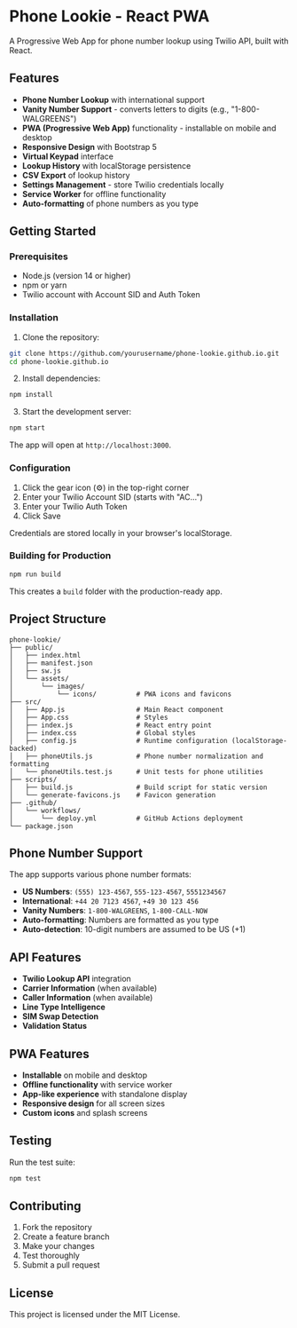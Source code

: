 # Phone Lookie - React PWA

A Progressive Web App for phone number lookup using Twilio API, built with React.

## Features

- **Phone Number Lookup** with international support
- **Vanity Number Support** - converts letters to digits (e.g., "1-800-WALGREENS")
- **PWA (Progressive Web App)** functionality - installable on mobile and desktop
- **Responsive Design** with Bootstrap 5
- **Virtual Keypad** interface
- **Lookup History** with localStorage persistence
- **CSV Export** of lookup history
- **Settings Management** - store Twilio credentials locally
- **Service Worker** for offline functionality
- **Auto-formatting** of phone numbers as you type

## Getting Started

### Prerequisites

- Node.js (version 14 or higher)
- npm or yarn
- Twilio account with Account SID and Auth Token

### Installation

1. Clone the repository:
```bash
git clone https://github.com/yourusername/phone-lookie.github.io.git
cd phone-lookie.github.io
```

2. Install dependencies:
```bash
npm install
```

3. Start the development server:
```bash
npm start
```

The app will open at `http://localhost:3000`.

### Configuration

1. Click the gear icon (⚙️) in the top-right corner
2. Enter your Twilio Account SID (starts with "AC...")
3. Enter your Twilio Auth Token
4. Click Save

Credentials are stored locally in your browser's localStorage.

### Building for Production

```bash
npm run build
```

This creates a `build` folder with the production-ready app.

## Project Structure

```
phone-lookie/
├── public/
│   ├── index.html
│   ├── manifest.json
│   ├── sw.js
│   └── assets/
│       └── images/
│           └── icons/          # PWA icons and favicons
├── src/
│   ├── App.js                  # Main React component
│   ├── App.css                 # Styles
│   ├── index.js                # React entry point
│   ├── index.css               # Global styles
│   ├── config.js               # Runtime configuration (localStorage-backed)
│   ├── phoneUtils.js           # Phone number normalization and formatting
│   └── phoneUtils.test.js      # Unit tests for phone utilities
├── scripts/
│   ├── build.js                # Build script for static version
│   └── generate-favicons.js    # Favicon generation
├── .github/
│   └── workflows/
│       └── deploy.yml          # GitHub Actions deployment
└── package.json
```

## Phone Number Support

The app supports various phone number formats:

- **US Numbers**: `(555) 123-4567`, `555-123-4567`, `5551234567`
- **International**: `+44 20 7123 4567`, `+49 30 123 456`
- **Vanity Numbers**: `1-800-WALGREENS`, `1-800-CALL-NOW`
- **Auto-formatting**: Numbers are formatted as you type
- **Auto-detection**: 10-digit numbers are assumed to be US (+1)

## API Features

- **Twilio Lookup API** integration
- **Carrier Information** (when available)
- **Caller Information** (when available)
- **Line Type Intelligence**
- **SIM Swap Detection**
- **Validation Status**

## PWA Features

- **Installable** on mobile and desktop
- **Offline functionality** with service worker
- **App-like experience** with standalone display
- **Responsive design** for all screen sizes
- **Custom icons** and splash screens

## Testing

Run the test suite:
```bash
npm test
```

## Contributing

1. Fork the repository
2. Create a feature branch
3. Make your changes
4. Test thoroughly
5. Submit a pull request

## License

This project is licensed under the MIT License. 
